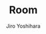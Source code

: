 ---
title: "Room"
year: "1956"
subtitle: "Jiro Yoshihara"
displayImg: "img/covers/Room, 1956, Jiro Yoshihara.jpg"
isArtworkInfo: 1
url: "https://www.wikiart.org/en/Search/Room%20Jiro Yoshihara"
newTab: 1
---